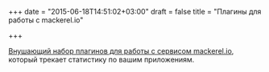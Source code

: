 +++
date = "2015-06-18T14:51:02+03:00"
draft = false
title = "Плагины для работы с mackerel.io"

+++

<p><a href="https://github.com/mackerelio/mackerel-agent-plugins">Внушающий набор плагинов для работы с сервисом&nbsp;mackerel.io</a>, который трекает статистику по вашим приложениям.</p>

